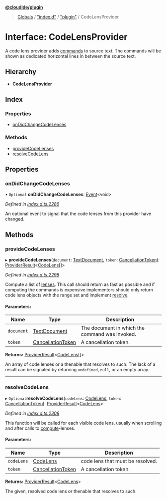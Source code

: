 **[@cloudide/plugin](../README.md)**

> [Globals](../README.md) / ["index.d"](../modules/_index_d_.md) / ["plugin"](../modules/_index_d_._plugin_.md) / CodeLensProvider

# Interface: CodeLensProvider

A code lens provider adds [commands](#Command) to source text. The commands will be shown
as dedicated horizontal lines in between the source text.

## Hierarchy

* **CodeLensProvider**

## Index

### Properties

* [onDidChangeCodeLenses](_index_d_._plugin_.codelensprovider.md#ondidchangecodelenses)

### Methods

* [provideCodeLenses](_index_d_._plugin_.codelensprovider.md#providecodelenses)
* [resolveCodeLens](_index_d_._plugin_.codelensprovider.md#resolvecodelens)

## Properties

### onDidChangeCodeLenses

• `Optional` **onDidChangeCodeLenses**: [Event](_index_d_._plugin_.event.md)\<void>

*Defined in [index.d.ts:2286](https://github.com/huaweicloud/cloudide-plugin-api/blob/1ab5ef8/index.d.ts#L2286)*

An optional event to signal that the code lenses from this provider have changed.

## Methods

### provideCodeLenses

▸ **provideCodeLenses**(`document`: [TextDocument](_index_d_._plugin_.textdocument.md), `token`: [CancellationToken](_index_d_._plugin_.cancellationtoken.md)): [ProviderResult](../modules/_index_d_._plugin_.md#providerresult)\<[CodeLens](../classes/_index_d_._plugin_.codelens.md)[]>

*Defined in [index.d.ts:2298](https://github.com/huaweicloud/cloudide-plugin-api/blob/1ab5ef8/index.d.ts#L2298)*

Compute a list of [lenses](#CodeLens). This call should return as fast as possible and if
computing the commands is expensive implementors should only return code lens objects with the
range set and implement [resolve](#CodeLensProvider.resolveCodeLens).

#### Parameters:

Name | Type | Description |
------ | ------ | ------ |
`document` | [TextDocument](_index_d_._plugin_.textdocument.md) | The document in which the command was invoked. |
`token` | [CancellationToken](_index_d_._plugin_.cancellationtoken.md) | A cancellation token. |

**Returns:** [ProviderResult](../modules/_index_d_._plugin_.md#providerresult)\<[CodeLens](../classes/_index_d_._plugin_.codelens.md)[]>

An array of code lenses or a thenable that resolves to such. The lack of a result can be
signaled by returning `undefined`, `null`, or an empty array.

___

### resolveCodeLens

▸ `Optional`**resolveCodeLens**(`codeLens`: [CodeLens](../classes/_index_d_._plugin_.codelens.md), `token`: [CancellationToken](_index_d_._plugin_.cancellationtoken.md)): [ProviderResult](../modules/_index_d_._plugin_.md#providerresult)\<[CodeLens](../classes/_index_d_._plugin_.codelens.md)>

*Defined in [index.d.ts:2308](https://github.com/huaweicloud/cloudide-plugin-api/blob/1ab5ef8/index.d.ts#L2308)*

This function will be called for each visible code lens, usually when scrolling and after
calls to [compute](#CodeLensProvider.provideCodeLenses)-lenses.

#### Parameters:

Name | Type | Description |
------ | ------ | ------ |
`codeLens` | [CodeLens](../classes/_index_d_._plugin_.codelens.md) | code lens that must be resolved. |
`token` | [CancellationToken](_index_d_._plugin_.cancellationtoken.md) | A cancellation token. |

**Returns:** [ProviderResult](../modules/_index_d_._plugin_.md#providerresult)\<[CodeLens](../classes/_index_d_._plugin_.codelens.md)>

The given, resolved code lens or thenable that resolves to such.

